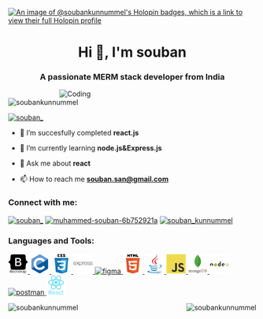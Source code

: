 [![An image of @soubankunnummel's Holopin badges, which is a link to view their full Holopin profile](https://holopin.me/soubankunnummel)](https://holopin.io/@soubankunnummel)


<h1 align="center">Hi 👋, I'm souban</h1>
<h3 align="center">A passionate MERM stack developer from India</h3>
<img align="right" alt="Coding" width="400" src="https://media4.giphy.com/media/qgQUggAC3Pfv687qPC/200.webp?cid=ecf05e47ecucdb12s9gv0rvhw06hcwuyaasobjfbuhbpfswn&ep=v1_gifs_related&rid=200.webp&ct=g">

<p align="left"> <img src="https://komarev.com/ghpvc/?username=soubankunnummel&label=Profile%20views&color=0e75b6&style=flat" alt="soubankunnummel" /> </p>

<p align="left"> <a href="https://twitter.com/souban_" target="blank"><img src="https://img.shields.io/twitter/follow/souban_?logo=twitter&style=for-the-badge" alt="souban_" /></a> </p>

- 🥳 I’m succesfully completed  **react.js**
 
- 🌱 I’m currently learning **node.js&Express.js**

- 💬 Ask me about **react**

- 📫 How to reach me **souban.san@gmail.com**

<h3 align="left">Connect with me:</h3>
<p align="left">
<a href="https://twitter.com/souban_" target="blank"><img align="center" src="https://raw.githubusercontent.com/rahuldkjain/github-profile-readme-generator/master/src/images/icons/Social/twitter.svg" alt="souban_" height="30" width="40" /></a>
<a href="https://linkedin.com/in/muhammed-souban-6b752921a" target="blank"><img align="center" src="https://raw.githubusercontent.com/rahuldkjain/github-profile-readme-generator/master/src/images/icons/Social/linked-in-alt.svg" alt="muhammed-souban-6b752921a" height="30" width="40" /></a>
<a href="https://instagram.com/souban_kunnummel" target="blank"><img align="center" src="https://raw.githubusercontent.com/rahuldkjain/github-profile-readme-generator/master/src/images/icons/Social/instagram.svg" alt="souban_kunnummel" height="30" width="40" /></a>
</p>

<h3 align="left">Languages and Tools:</h3>
<p align="left"> <a href="https://getbootstrap.com" target="_blank" rel="noreferrer"> <img src="https://raw.githubusercontent.com/devicons/devicon/master/icons/bootstrap/bootstrap-plain-wordmark.svg" alt="bootstrap" width="40" height="40"/> </a> <a href="https://www.cprogramming.com/" target="_blank" rel="noreferrer"> <img src="https://raw.githubusercontent.com/devicons/devicon/master/icons/c/c-original.svg" alt="c" width="40" height="40"/> </a> <a href="https://www.w3schools.com/css/" target="_blank" rel="noreferrer"> <img src="https://raw.githubusercontent.com/devicons/devicon/master/icons/css3/css3-original-wordmark.svg" alt="css3" width="40" height="40"/> </a> <a href="https://expressjs.com" target="_blank" rel="noreferrer"> <img src="https://raw.githubusercontent.com/devicons/devicon/master/icons/express/express-original-wordmark.svg" alt="express" width="40" height="40"/> </a> <a href="https://www.figma.com/" target="_blank" rel="noreferrer"> <img src="https://www.vectorlogo.zone/logos/figma/figma-icon.svg" alt="figma" width="40" height="40"/> </a> <a href="https://www.w3.org/html/" target="_blank" rel="noreferrer"> <img src="https://raw.githubusercontent.com/devicons/devicon/master/icons/html5/html5-original-wordmark.svg" alt="html5" width="40" height="40"/> </a> <a href="https://www.java.com" target="_blank" rel="noreferrer"> <img src="https://raw.githubusercontent.com/devicons/devicon/master/icons/java/java-original.svg" alt="java" width="40" height="40"/> </a> <a href="https://developer.mozilla.org/en-US/docs/Web/JavaScript" target="_blank" rel="noreferrer"> <img src="https://raw.githubusercontent.com/devicons/devicon/master/icons/javascript/javascript-original.svg" alt="javascript" width="40" height="40"/> </a> <a href="https://www.mongodb.com/" target="_blank" rel="noreferrer"> <img src="https://raw.githubusercontent.com/devicons/devicon/master/icons/mongodb/mongodb-original-wordmark.svg" alt="mongodb" width="40" height="40"/> </a> <a href="https://nodejs.org" target="_blank" rel="noreferrer"> <img src="https://raw.githubusercontent.com/devicons/devicon/master/icons/nodejs/nodejs-original-wordmark.svg" alt="nodejs" width="40" height="40"/> </a> <a href="https://postman.com" target="_blank" rel="noreferrer"> <img src="https://www.vectorlogo.zone/logos/getpostman/getpostman-icon.svg" alt="postman" width="40" height="40"/> </a> <a href="https://reactjs.org/" target="_blank" rel="noreferrer"> <img src="https://raw.githubusercontent.com/devicons/devicon/master/icons/react/react-original-wordmark.svg" alt="react" width="40" height="40"/> </a> </p>





<p><img align="right"  src="https://github-readme-streak-stats.herokuapp.com/?user=soubankunnummel&" alt="soubankunnummel" /></p>
<p><img align="left" src="https://github-readme-stats.vercel.app/api/top-langs?username=soubankunnummel&show_icons=true&locale=en&layout=compact" alt="soubankunnummel" /></p>
